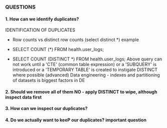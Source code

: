 ### QUESTIONS
#### 1. How can we identify duplicates?
IDENTIFICATION OF DUPLICATES
- Row counts vs distinct row counts (select distinct *)
example 
- SELECT COUNT (*) FROM health.user_logs;

- SELECT COUNT (DISTINCT *) FROM health.user_logs; 
Above query can not work until a 'CTE' (common table expression) or a 'SUBQUERY' is introduced or a 'TEMPORARY TABLE' is created to instigate DISTINCT where possible (advanced)
Data engineering - indexes and partitioning of datasets is biggest factors in DE


#### 2. Should we remove all of them NO - apply DISTINCT to wipe, although inspect data first
#### 3. How can we inspect our duplicates? 
#### 4. Do we actually want to keeP our duplicates? important question

